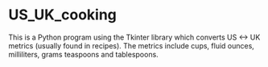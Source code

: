 # US_UK_cooking

This is a Python program using the Tkinter library which converts US <-> UK metrics (usually found in recipes). The metrics include cups, fluid ounces, milliliters, grams teaspoons and tablespoons.
